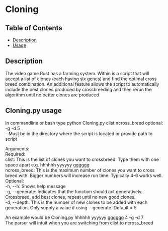 # Cloning

## Table of Contents
 - [Description](#Description)
 - [Usage](#Cloning.py%20usage)
## Description  
  The video game Rust has a farming system. Within is a script that will accept a list of clones (each having six genes) and find the optimal cross breed combination.
  An additional feature allows the script to automatically include the best clones produced by crossbreeding and then rerun the algorithm until no better clones are produced
 
 ## Cloning.py usage  
  In commandline or bash type python Cloning.py clist ncross_breed optional: -g -d 5  
    - Must be in the directory where the script is located or provide path to script  
    
  Arguments:  
    Required:  
    clist: This is the list of clones you want to crossbreed. Type them with one space apart e.g. hhhhhh yyyyyy gggggg  
    ncross_breed: This is the maximum number of clones you want to cross breed with. Bigger numbers will increase run time. Typically 4-6 works well.  
    Optional:  
    -h, --h: Shows help message  
    -g, --generate: Indicates that the function should act generatively. Crossbreed, add best clones, repeat until no new good clones.  
    -d, --depth: This is the number of new clones to be added with each generation. Only supply a value if using --generate. Default = 5
    
  An example would be Cloning.py hhhhhh yyyyyy gggggg 4 -g -d 7  
  The parser will intuit when you are switching from clist to ncross_breed  
